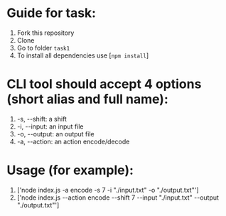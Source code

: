 # Guide for task:

1. Fork this repository
2. Clone
3. Go to folder `task1`
4. To install all dependencies use [`npm install`]

# CLI tool should accept 4 options (short alias and full name):

1. -s, --shift: a shift
2. -i, --input: an input file
3. -o, --output: an output file
4. -a, --action: an action encode/decode

# Usage (for example):
1. ['node index.js -a encode -s 7 -i "./input.txt" -o "./output.txt"']
2. ['node index.js --action encode --shift 7 --input "./input.txt" --output "./output.txt"']